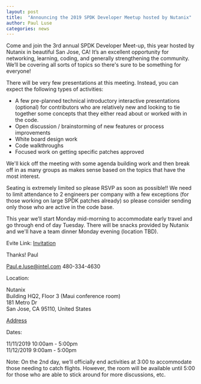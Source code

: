 ```yaml
---
layout: post
title:  "Announcing the 2019 SPDK Developer Meetup hosted by Nutanix"
author: Paul Luse
categories: news
---
```


Come and join the 3rd annual SPDK Developer Meet-up, this year hosted by Nutanix in beautiful San Jose, CA!
It’s an excellent opportunity for networking, learning, coding, and generally strengthening the community.
We’ll be covering all sorts of topics so there's sure to be something for everyone!

There will be very few presentations at this meeting. Instead, you can expect the following types of activities:

* A few pre-planned technical introductory interactive presentations (optional) for contributors who are
relatively new and looking to tie together some concepts that they either read about or worked with in the code.
* Open discussion / brainstorming of new features or process improvements
* White board design work
* Code walkthroughs
* Focused work on getting specific patches approved

We'll kick off the meeting with some agenda building work and then break off in as many groups as makes sense
based on the topics that have the most interest.

Seating is extremely limited so please RSVP as soon as possible!! We need to limit attendance to 2 engineers per
company with a few exceptions (for those working on large SPDK patches already) so please consider sending only
those who are active in the code base.

This year we’ll start Monday mid-morning to accommodate early travel and go through end of day Tuesday.  There
will be snacks provided by Nutanix and we'll have a team dinner Monday evening (location TBD).

Evite Link: [Invitation](http://evite.me/4KQHrhSu9w)

Thanks!
Paul

Paul.e.luse@intel.com
480-334-4630

Location:

Nutanix  
Building HQ2, Floor 3 (Maui conference room)  
181 Metro Dr  
San Jose, CA 95110, United States

[Address](https://goo.gl/maps/gSS1evgfFJqAhLPq7)

Dates:

11/11/2019 10:00am - 5:00pm  
11/12/2019 9:00am - 5:00pm

Note: On the 2nd day, we’ll officially end activities at 3:00 to accommodate those needing to catch flights. However,
the room will be available until 5:00 for those who are able to stick around for more discussions, etc.
